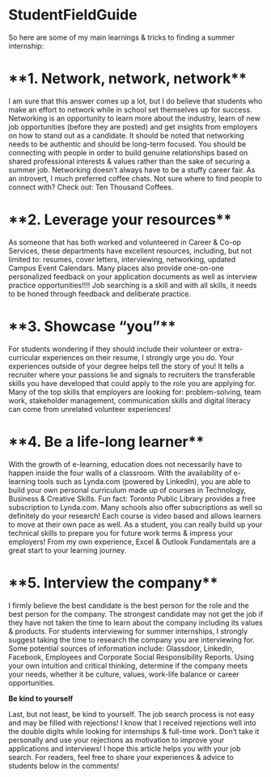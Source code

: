 # StudentFieldGuide


So here are some of my main learnings & tricks to finding a summer internship:
<h1>**1.    Network, network, network**</h1>

I am sure that this answer comes up a lot, but I do believe that students who make an effort to network while in school set themselves up for success. Networking is an opportunity to learn more about the industry, learn of new job opportunities (before they are posted) and get insights from employers on how to stand out as a candidate. It should be noted that networking needs to be authentic and should be long-term focused. You should be connecting with people in order to build genuine relationships based on shared professional interests & values rather than the sake of securing a summer job. Networking doesn’t always have to be a stuffy career fair. As an introvert, I much preferred coffee chats. Not sure where to find people to connect with? Check out: Ten Thousand Coffees.
<h1>**2.    Leverage your resources**</h1>

As someone that has both worked and volunteered in Career & Co-op Services, these departments have excellent resources, including, but not limited to: resumes, cover letters, interviewing, networking, updated Campus Event Calendars. Many places also provide one-on-one personalized feedback on your application documents as well as interview practice opportunities!!!! Job searching is a skill and with all skills, it needs to be honed through feedback and deliberate practice.
<h1>**3.    Showcase “you”** </h1>
For students wondering if they should include their volunteer or extra-curricular experiences on their resume, I strongly urge you do. Your experiences outside of your degree helps tell the story of you! It tells a recruiter where your passions lie and signals to recruiters the transferable skills you have developed that could apply to the role you are applying for. Many of the top skills that employers are looking for: problem-solving, team work, stakeholder management, communication skills and digital literacy can come from unrelated volunteer experiences!
<h1>**4.    Be a life-long learner**</h1>
With the growth of e-learning, education does not necessarily have to happen inside the four walls of a classroom. With the availability of e-learning tools such as Lynda.com (powered by LinkedIn), you are able to build your own personal curriculum made up of courses in Technology, Business & Creative Skills. Fun fact: Toronto Public Library provides a free subscription to Lynda.com. Many schools also offer subscriptions as well so definitely do your research! Each course is video based and allows learners to move at their own pace as well. As a student, you can really build up your technical skills to prepare you for future work terms & impress your employers! From my own experience, Excel & Outlook Fundamentals are a great start to your learning journey.
<h1>**5.    Interview the company** </h1>
I firmly believe the best candidate is the best person for the role and the best person for the company. The strongest candidate may not get the job if they have not taken the time to learn about the company including its values & products. For students interviewing for summer internships, I strongly suggest taking the time to research the company you are interviewing for. Some potential sources of information include: Glassdoor, LinkedIn, Facebook, Employees and Corporate Social Responsibility Reports. Using your own intuition and critical thinking, determine if the company meets your needs, whether it be culture, values, work-life balance or career opportunities.

**Be kind to yourself**

Last, but not least, be kind to yourself. The job search process is not easy and may be filled with rejections! I know that I received rejections well into the double digits while looking for internships & full-time work. Don’t take it personally and use your rejections as motivation to improve your applications and interviews! I hope this article helps you with your job search. For readers, feel free to share your experiences & advice to students below in the comments!
